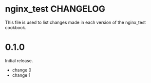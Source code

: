 # nginx_test CHANGELOG

This file is used to list changes made in each version of the nginx_test cookbook.

# 0.1.0

Initial release.

- change 0
- change 1

